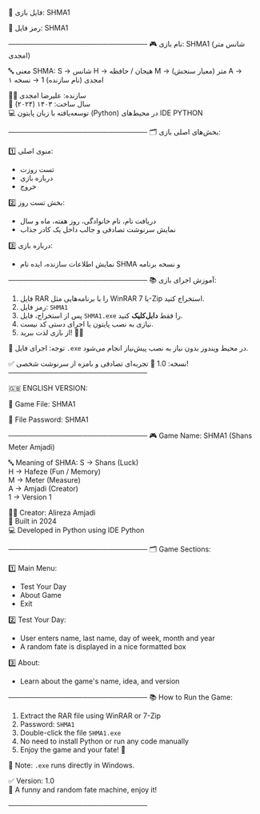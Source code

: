 📁 فایل بازی: SHMA1

🔐 رمز فایل: SHMA1

────────────────────────────
🎮 نام بازی:
SHMA1 (شانس متر امجدی)

🔤 معنی SHMA:
S → شانس
H → هیجان / حافظه
M → متر (معیار سنجش)
A → امجدی (نام سازنده)
1 → نسخه ۱

👨‍💻 سازنده:
علیرضا امجدی  
📆 سال ساخت: ۱۴۰۳ (۲۰۲۴)  
💻 توسعه‌یافته با زبان پایتون (Python) در محیط‌های  IDE PYTHON  

────────────────────────────
🗂️ بخش‌های اصلی بازی:

1️⃣ منوی اصلی:
- تست روزت
- درباره بازی
- خروج

2️⃣ بخش تست روز:
- دریافت نام، نام خانوادگی، روز هفته، ماه و سال  
- نمایش سرنوشت تصادفی و جالب داخل یک کادر جذاب  

3️⃣ درباره بازی:
- نمایش اطلاعات سازنده، ایده نام SHMA و نسخه برنامه  

────────────────────────────
📚 آموزش اجرای بازی:

1. فایل RAR را با برنامه‌هایی مثل WinRAR یا 7-Zip استخراج کنید.  
2. رمز فایل: `SHMA1`  
3. پس از استخراج، فایل `SHMA1.exe` را فقط **دابل‌کلیک** کنید.  
4. نیازی به نصب پایتون یا اجرای دستی کد نیست.  
5. از بازی لذت ببرید! 🎲✨

📌 توجه: اجرای فایل `.exe` در محیط ویندوز بدون نیاز به نصب پیش‌نیاز انجام می‌شود.

✅ نسخه: 1.0
🔮 تجربه‌ای تصادفی و بامزه از سرنوشت شخصی!
────────────────────────────


🇬🇧 ENGLISH VERSION:

📁 Game File: SHMA1

🔐 File Password: SHMA1

────────────────────────────
🎮 Game Name:
SHMA1 (Shans Meter Amjadi)

🔤 Meaning of SHMA:
S → Shans (Luck)  
H → Hafeze (Fun / Memory)  
M → Meter (Measure)  
A → Amjadi (Creator)  
1 → Version 1

👨‍💻 Creator:
Alireza Amjadi  
📆 Built in 2024  
💻 Developed in Python using IDE Python 

────────────────────────────
🗂️ Game Sections:

1️⃣ Main Menu:
- Test Your Day
- About Game
- Exit

2️⃣ Test Your Day:
- User enters name, last name, day of week, month and year  
- A random fate is displayed in a nice formatted box

3️⃣ About:
- Learn about the game's name, idea, and version

────────────────────────────
📚 How to Run the Game:

1. Extract the RAR file using WinRAR or 7-Zip  
2. Password: `SHMA1`  
3. Double-click the file `SHMA1.exe`  
4. No need to install Python or run any code manually  
5. Enjoy the game and your fate! 🎲

📌 Note: `.exe` runs directly in Windows.

✅ Version: 1.0  
🔮 A funny and random fate machine, enjoy it!

────────────────────────────
